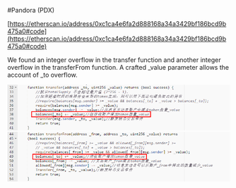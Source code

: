 #Pandora (PDX)

[https://etherscan.io/address/0xc1ca4e6fa2d888168a34a3429bf186bcd9b475a0#code](https://etherscan.io/address/0xc1ca4e6fa2d888168a34a3429bf186bcd9b475a0#code)

We found an integer overflow in the transfer function and another integer overflow in the transferFrom function. A crafted _value parameter allows the account of _to overflow.

![](./1.png)
![](./2.png)